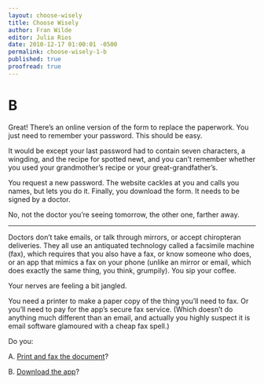 ```yaml
---
layout: choose-wisely
title: Choose Wisely
author: Fran Wilde
editor: Julia Rios
date: 2010-12-17 01:00:01 -0500
permalink: choose-wisely-1-b
published: true
proofread: true
---
```



# B

Great! There’s an online version of the form to replace the paperwork. You just need to remember your password. This should be easy.

It would be except your last password had to contain seven characters, a wingding, and the recipe for spotted newt, and you can’t remember whether you used your grandmother’s recipe or your great-grandfather’s.

You request a new password. The website cackles at you and calls you names, but lets you do it. Finally, you download the form. It needs to be signed by a doctor.

No, not the doctor you’re seeing tomorrow, the other one, farther away.

----

Doctors don’t take emails, or talk through mirrors, or accept chiropteran deliveries. They all use an antiquated technology called a facsimile machine (fax), which requires that you also have a fax, or know someone who does, or an app that mimics a fax on your phone (unlike an mirror or email, which does exactly the same thing, you think, grumpily). You sip your coffee.

Your nerves are feeling a bit jangled.

You need a printer to make a paper copy of the thing you’ll need to fax. Or you’ll need to pay for the app’s secure fax service. (Which doesn’t do anything much different than an email, and actually you highly suspect it is email software glamoured with a cheap fax spell.)

Do you:

A. [Print and fax the document](/choose-wisely-2-a)?

B. [Download the app](/choose-wisely-2-b)?

